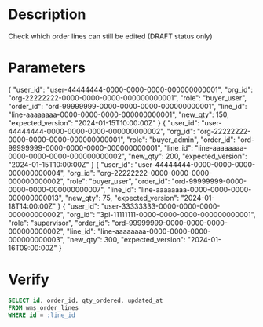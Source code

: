 # Description
Check which order lines can still be edited (DRAFT status only)

# Parameters

{ "user_id": "user-44444444-0000-0000-0000-000000000001", "org_id": "org-22222222-0000-0000-0000-000000000001", "role": "buyer_user", "order_id": "ord-99999999-0000-0000-0000-000000000001", "line_id": "line-aaaaaaaa-0000-0000-0000-000000000001", "new_qty": 150, "expected_version": "2024-01-15T10:00:00Z" }
{ "user_id": "user-44444444-0000-0000-0000-000000000002", "org_id": "org-22222222-0000-0000-0000-000000000001", "role": "buyer_admin", "order_id": "ord-99999999-0000-0000-0000-000000000001", "line_id": "line-aaaaaaaa-0000-0000-0000-000000000002", "new_qty": 200, "expected_version": "2024-01-15T10:00:00Z" }
{ "user_id": "user-44444444-0000-0000-0000-000000000004", "org_id": "org-22222222-0000-0000-0000-000000000002", "role": "buyer_user", "order_id": "ord-99999999-0000-0000-0000-000000000007", "line_id": "line-aaaaaaaa-0000-0000-0000-000000000013", "new_qty": 75, "expected_version": "2024-01-18T14:00:00Z" }
{ "user_id": "user-33333333-0000-0000-0000-000000000002", "org_id": "3pl-11111111-0000-0000-0000-000000000001", "role": "supervisor", "order_id": "ord-99999999-0000-0000-0000-000000000002", "line_id": "line-aaaaaaaa-0000-0000-0000-000000000003", "new_qty": 300, "expected_version": "2024-01-16T09:00:00Z" }

# Verify
```sql
SELECT id, order_id, qty_ordered, updated_at
FROM wms_order_lines
WHERE id = :line_id
```